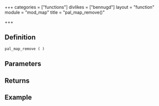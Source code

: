 +++
categories = ["functions"]
divlikes = ["bennugd"]
layout = "function"
module = "mod_map"
title = "pal_map_remove()"

+++

## Definition

    pal_map_remove ( )

## Parameters

## Returns

## Example

